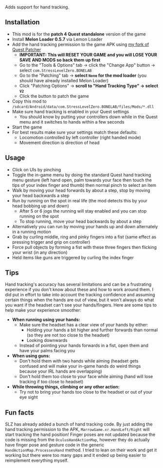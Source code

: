 Adds support for hand tracking.

## Installation

- This mod is for the **patch 4 Quest standalone** version of the game
- Install **Melon Loader 0.5.7** via Lemon Loader
- Add the hand tracking permission to the game APK using [my fork of Quest Patcher](https://github.com/jakzo/QuestPatcher/releases)
  - **IMPORTANT: This will RESET YOUR GAME and you will LOSE YOUR SAVE AND MODS so back them up first**
  - Go to the "Tools & Options" tab -> click the "Change App" button -> select `com.StressLevelZero.BONELAB`
  - Go to the "Patching" tab -> **select `None` for the mod loader** (you should have already installed Melon Loader)
  - Click "Patching Options" -> **scroll to "Hand Tracking Type" -> select `V2`**
  - Click the button to patch the game
- Copy this mod to `/sdcard/Android/data/com.StressLevelZero.BONELAB/files/Mods/*.dll`
- Make sure hand tracking is enabled in your Quest settings
  - You should know by putting your controllers down while in the Quest menu and it switches to hands within a few seconds
- Start the game
- For best results make sure your settings match these defaults:
  - Locomotion controlled by left controller (right handed mode)
  - Movement direction is direction of head

## Usage

- Click on UIs by pinching
- Toggle the in-game menu by doing the standard Quest hand tracking menu gesture (left hand open, palm towards your face then touch the tips of your index finger and thumb) then normal pinch to select an item
- Walk by moving your head forwards by about a step, stop by moving your head backwards a step
- Run by running on the spot in real life (the mod detects this by your head bobbing up and down)
  - After 5 or 6 jogs the running will stay enabled and you can stop running on the spot
  - To stop running, move your head backwards by about a step
- Alternatively you can run by moving your hands up and down alternately in a running motion
- Grab by curling middle, ring and pinky fingers into a fist (same effect as pressing trigger and grip on controller)
- Force pull objects by forming a fist with these three fingers then flicking your wrist (in any direction)
- Held items like guns are triggered by curling the index finger

## Tips

Hand tracking's accuracy has several limitations and can be a frustrating experience if you don't know about these and how to work around them. I did put in effort to take into account the tracking confidence and assuming certain things when the hands are out of view, but it won't always do what you want if the headset can't see your hands/fingers. Here are some tips to help make your experience smoother:

- **When running using your hands:**
  - Make sure the headset has a clear view of your hands by either:
    - Holding your hands a bit higher and further forwards than normal (so they are not too close to the headset)
    - Looking downwards
  - Instead of pointing your hands forwards in a fist, open them and have your palms facing you
- **When using guns:**
  - Don't hold them with two hands while aiming (headset gets confused and will make your in-game hands do weird things because your IRL hands are overlapping)
  - Don't hold them too close to your face while aiming (hand will lose tracking if too close to headset)
- **While throwing things, climbing or any other action:**
  - Try not to bring your hands too close to the headset or out of your eye sight

## Fun facts

SLZ has already added a bunch of hand tracking code. By just adding the hand tracking permission to the APK, `MarrowGame.xr.HandLeft/Right` will start tracking the hand position! Finger poses are not updated because the code is missing from the `OculusHandActionMap`, however they do actually have finger pose and gesture code in the generic `HandActionMap.ProcessesHand` method. I tried to lean on their work and get it working but there were too many gaps and it ended up being easier to reimplement everything myself.
